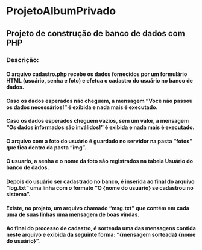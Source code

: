 # ProjetoAlbumPrivado
## Projeto de construção de banco de dados com PHP 

### Descrição: 

#### O arquivo cadastro.php recebe os dados fornecidos por um formulário HTML (usuário, senha e foto) e efetua o cadastro do usuário no banco de dados. 
#### Caso os dados esperados não cheguem, a mensagem “Você não passou os dados necessários!” é exibida e nada mais é executado.
#### Caso os dados esperados cheguem vazios, sem um valor, a mensagem “Os dados informados são inválidos!” é exibida e nada mais é executado.
#### O arquivo com a foto do usuário é guardado no servidor na pasta “fotos” que fica dentro da pasta “img”. 
#### O usuario, a senha e o nome da foto são registrados na tabela Usuário do banco de dados.
#### Depois do usuário ser cadastrado no banco, é inserida ao final do arquivo “log.txt” uma linha com o formato “O {nome do usuário} se cadastrou no sistema”.
#### Existe, no projeto, um arquivo chamado “msg.txt” que contém em cada uma de suas linhas uma mensagem de boas vindas.
#### Ao final do processo de cadastro, é sorteada uma das mensagens contida neste arquivo e exibida da seguinte forma: “{mensagem sorteada} {nome do usuário}”.
